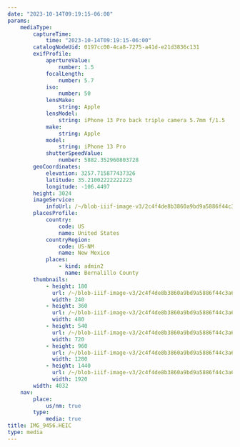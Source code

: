 ```yaml
---
date: "2023-10-14T09:19:15-06:00"
params:
    mediaType:
        captureTime:
            time: "2023-10-14T09:19:15-06:00"
        catalogNodeUid: 0197cc00-4ca8-7275-a41d-e21d3836c131
        exifProfile:
            apertureValue:
                number: 1.5
            focalLength:
                number: 5.7
            iso:
                number: 50
            lensMake:
                string: Apple
            lensModel:
                string: iPhone 13 Pro back triple camera 5.7mm f/1.5
            make:
                string: Apple
            model:
                string: iPhone 13 Pro
            shutterSpeedValue:
                number: 5882.352960803728
        geoCoordinates:
            elevation: 3257.715877437326
            latitude: 35.21002222222223
            longitude: -106.4497
        height: 3024
        imageService:
            infoUrl: /~/blob-iiif-image-v3/2c4f4de8b3860a9bd9a5886f44c3a6a3d853c8f7c039a4e339dd4c281159df29/info.json
        placesProfile:
            country:
                code: US
                name: United States
            countryRegion:
                code: US-NM
                name: New Mexico
            places:
                - kind: admin2
                  name: Bernalillo County
        thumbnails:
            - height: 180
              url: /~/blob-iiif-image-v3/2c4f4de8b3860a9bd9a5886f44c3a6a3d853c8f7c039a4e339dd4c281159df29/full/240%2C180/0/default.jpg
              width: 240
            - height: 360
              url: /~/blob-iiif-image-v3/2c4f4de8b3860a9bd9a5886f44c3a6a3d853c8f7c039a4e339dd4c281159df29/full/480%2C360/0/default.jpg
              width: 480
            - height: 540
              url: /~/blob-iiif-image-v3/2c4f4de8b3860a9bd9a5886f44c3a6a3d853c8f7c039a4e339dd4c281159df29/full/720%2C540/0/default.jpg
              width: 720
            - height: 960
              url: /~/blob-iiif-image-v3/2c4f4de8b3860a9bd9a5886f44c3a6a3d853c8f7c039a4e339dd4c281159df29/full/1280%2C960/0/default.jpg
              width: 1280
            - height: 1440
              url: /~/blob-iiif-image-v3/2c4f4de8b3860a9bd9a5886f44c3a6a3d853c8f7c039a4e339dd4c281159df29/full/1920%2C1440/0/default.jpg
              width: 1920
        width: 4032
    nav:
        place:
            us/nm: true
        type:
            media: true
title: IMG_9456.HEIC
type: media
---
```

